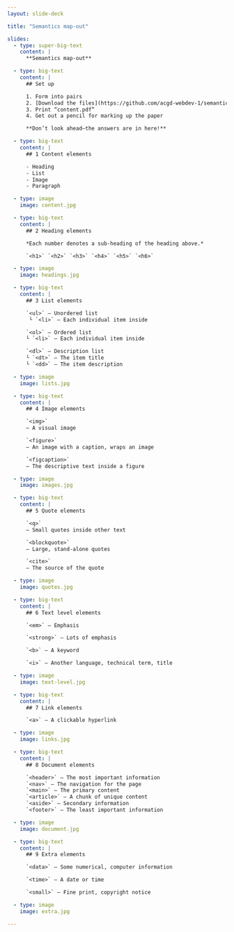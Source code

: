 ```yaml
---
layout: slide-deck

title: "Semantics map-out"

slides:
  - type: super-big-text
    content: |
      **Semantics map-out**

  - type: big-text
    content: |
      ## Set up

      1. Form into pairs
      2. [Download the files](https://github.com/acgd-webdev-1/semantics-map-out/archive/master.zip)
      3. Print “content.pdf”
      4. Get out a pencil for marking up the paper

      **Don’t look ahead—the answers are in here!**

  - type: big-text
    content: |
      ## 1 Content elements

      - Heading
      - List
      - Image
      - Paragraph

  - type: image
    image: content.jpg

  - type: big-text
    content: |
      ## 2 Heading elements

      *Each number denotes a sub-heading of the heading above.*

      `<h1>` `<h2>` `<h3>` `<h4>` `<h5>` `<h6>`

  - type: image
    image: headings.jpg

  - type: big-text
    content: |
      ## 3 List elements

      `<ul>` — Unordered list
       └ `<li>` — Each individual item inside

      `<ol>` — Ordered list
      └ `<li>` — Each individual item inside

      `<dl>` — Description list
      └ `<dt>` — The item title
      └ `<dd>` — The item description

  - type: image
    image: lists.jpg

  - type: big-text
    content: |
      ## 4 Image elements

      `<img>`
      — A visual image

      `<figure>`
      — An image with a caption, wraps an image

      `<figcaption>`
      — The descriptive text inside a figure

  - type: image
    image: images.jpg

  - type: big-text
    content: |
      ## 5 Quote elements

      `<q>`
      — Small quotes inside other text

      `<blockquote>`
      — Large, stand-alone quotes

      `<cite>`
      — The source of the quote

  - type: image
    image: quotes.jpg

  - type: big-text
    content: |
      ## 6 Text level elements

      `<em>` — Emphasis

      `<strong>` — Lots of emphasis

      `<b>` — A keyword

      `<i>` — Another language, technical term, title

  - type: image
    image: text-level.jpg

  - type: big-text
    content: |
      ## 7 Link elements

      `<a>` — A clickable hyperlink

  - type: image
    image: links.jpg

  - type: big-text
    content: |
      ## 8 Document elements

      `<header>` — The most important information
      `<nav>` — The navigation for the page
      `<main>` — The primary content
      `<article>` — A chunk of unique content
      `<aside>` — Secondary information
      `<footer>` — The least important information

  - type: image
    image: document.jpg

  - type: big-text
    content: |
      ## 9 Extra elements

      `<data>` — Some numerical, computer information

      `<time>` — A date or time

      `<small>` — Fine print, copyright notice

  - type: image
    image: extra.jpg

---
```

